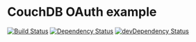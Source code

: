 # CouchDB OAuth example

[![Build Status](https://travis-ci.org/lupomontero/couchdb-oauth.svg?branch=master)](https://travis-ci.org/lupomontero/couchdb-oauth)
[![Dependency Status](https://david-dm.org/lupomontero/couchdb-oauth.svg?style=flat)](https://david-dm.org/lupomontero/couchdb-oauth)
[![devDependency Status](https://david-dm.org/lupomontero/couchdb-oauth/dev-status.png)](https://david-dm.org/lupomontero/couchdb-oauth#info=devDependencies)


